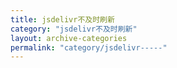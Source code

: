 ```yaml
---
title: jsdelivr不及时刷新
category: "jsdelivr不及时刷新"
layout: archive-categories
permalink: "category/jsdelivr-----"
---
```


